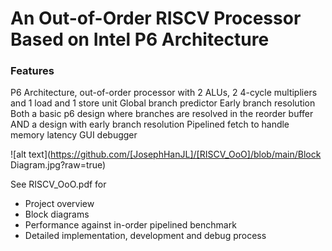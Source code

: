 
# An Out-of-Order RISCV Processor Based on Intel P6 Architecture

### Features
P6 Architecture, out-of-order processor with 2 ALUs, 2 4-cycle multipliers and 1 load and 1 store unit
Global branch predictor 
Early branch resolution
Both a basic p6 design where branches are resolved in the reorder buffer AND a design with early branch resolution
Pipelined fetch to handle memory latency
GUI debugger

![alt text](https://github.com/[JosephHanJL]/[RISCV_OoO]/blob/main/Block Diagram.jpg?raw=true)


See RISCV_OoO.pdf for 
- Project overview
- Block diagrams
- Performance against in-order pipelined benchmark
- Detailed implementation, development and debug process
